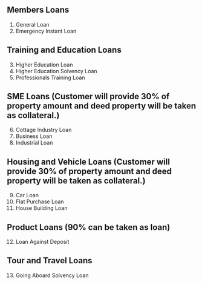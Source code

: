 ## Members Loans

1.  General Loan
2.  Emergency Instant Loan

## Training and Education Loans

3.  Higher Education Loan
4.  Higher Education Solvency Loan
5.  Professionals Training Loan

## SME Loans (Customer will provide 30% of property amount and deed property will be taken as collateral.)

6. Cottage Industry Loan
7. Business Loan
8. Industrial Loan

## Housing and Vehicle Loans (Customer will provide 30% of property amount and deed property will be taken as collateral.)

9. Car Loan
10. Flat Purchase Loan
11. House Building Loan

## Product Loans (90% can be taken as loan)

12. Loan Against Deposit

## Tour and Travel Loans

13. Going Aboard Solvency Loan

